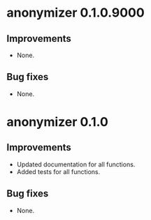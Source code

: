 # anonymizer 0.1.0.9000

## Improvements

* None.
  
## Bug fixes

* None.

# anonymizer 0.1.0

## Improvements

* Updated documentation for all functions.
* Added tests for all functions.
  
## Bug fixes

* None.

